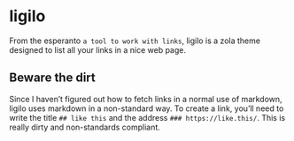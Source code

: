 # ligilo

From the esperanto ```a tool to work with links```, ligilo is a zola theme designed to list all your links in a nice web page.

## Beware the dirt

Since I haven’t figured out how to fetch links in a normal use of markdown, ligilo uses markdown in a non-standard way. To create a link, you’ll need to write the title ```## like this``` and the address ```### https://like.this/```. This is really dirty and non-standards compliant.